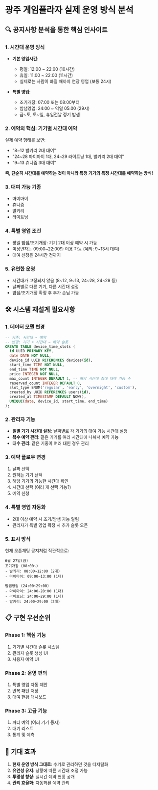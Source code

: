 # 광주 게임플라자 실제 운영 방식 분석

## 🔍 공지사항 분석을 통한 핵심 인사이트

### 1. 시간대 운영 방식
- **기본 영업시간**: 
  - 평일: 12:00 ~ 22:00 (10시간)
  - 휴일: 11:00 ~ 22:00 (11시간)
  - 실제로는 사람이 빠질 때까지 연장 영업 (보통 24시)

- **특별 영업**:
  - 조기개장: 07:00 또는 08:00부터
  - 밤샘영업: 24:00 ~ 익일 05:00 (29시)
  - 금~토, 토~일, 휴일전날 정기 밤샘

### 2. 예약의 핵심: 기기별 시간대 예약
실제 예약 형태를 보면:
- "8~12 발키리 2대 대여"
- "24~28 마이마이 1대, 24~29 라이트닝 1대, 발키리 2대 대여"
- "9~13 츄니즘 3대 대여"

**즉, 단순히 시간대를 예약하는 것이 아니라 특정 기기의 특정 시간대를 예약하는 방식!**

### 3. 대여 가능 기종
- 마이마이
- 츄니즘  
- 발키리
- 라이트닝

### 4. 특별 영업 조건
- 평일 밤샘/조기개장: 기기 2대 이상 예약 시 가능
- 미성년자는 09:00~22:00만 이용 가능 (예외: 9~13시 대여)
- 대여 신청은 24시간 전까지

### 5. 유연한 운영
- 시간대가 고정되지 않음 (8~12, 9~13, 24~28, 24~29 등)
- 날짜별로 다른 기기, 다른 시간대 설정
- 밤샘/조기개장 확정 후 추가 손님 가능

## 🛠️ 시스템 재설계 필요사항

### 1. 데이터 모델 변경
```sql
-- 기존: 시간대 → 예약
-- 변경: 기기 + 시간대 → 예약 슬롯
CREATE TABLE device_time_slots (
  id UUID PRIMARY KEY,
  date DATE NOT NULL,
  device_id UUID REFERENCES devices(id),
  start_time TIME NOT NULL,
  end_time TIME NOT NULL,
  price INTEGER NOT NULL,
  max_count INTEGER DEFAULT 1, -- 해당 시간대 최대 대여 가능 수
  reserved_count INTEGER DEFAULT 0,
  slot_type ENUM('regular', 'early', 'overnight', 'custom'),
  created_by UUID REFERENCES users(id),
  created_at TIMESTAMP DEFAULT NOW(),
  UNIQUE(date, device_id, start_time, end_time)
);
```

### 2. 관리자 기능
- **일별 기기 시간대 설정**: 날짜별로 각 기기의 대여 가능 시간대 설정
- **복수 예약 관리**: 같은 기기를 여러 시간대에 나눠서 예약 가능
- **대수 관리**: 같은 기종이 여러 대인 경우 관리

### 3. 예약 플로우 변경
1. 날짜 선택
2. 원하는 기기 선택
3. 해당 기기의 가능한 시간대 확인
4. 시간대 선택 (여러 개 선택 가능?)
5. 예약 신청

### 4. 특별 영업 자동화
- 2대 이상 예약 시 조기/밤샘 가능 알림
- 관리자가 특별 영업 확정 시 추가 슬롯 오픈

### 5. 표시 방식
현재 오픈채팅 공지처럼 직관적으로:
```
6월 27일(금)
조기개장 (08:00~)
- 발키리: 08:00~12:00 (2대)
- 마이마이: 09:00~13:00 (1대)

밤샘영업 (24:00~29:00)  
- 마이마이: 24:00~28:00 (1대)
- 라이트닝: 24:00~29:00 (1대)
- 발키리: 24:00~29:00 (2대)
```

## 📋 구현 우선순위

### Phase 1: 핵심 기능
1. 기기별 시간대 슬롯 시스템
2. 관리자 슬롯 생성 UI
3. 사용자 예약 UI

### Phase 2: 운영 편의
1. 특별 영업 자동 제안
2. 반복 패턴 저장
3. 대여 현황 대시보드

### Phase 3: 고급 기능
1. 파티 예약 (여러 기기 동시)
2. 대기 리스트
3. 통계 및 예측

## 🎯 기대 효과
1. **현재 운영 방식 그대로**: 수기로 관리하던 것을 디지털화
2. **유연성 유지**: 상황에 따른 시간대 조정 가능
3. **투명성 향상**: 실시간 예약 현황 공개
4. **관리 효율화**: 자동화된 예약 관리